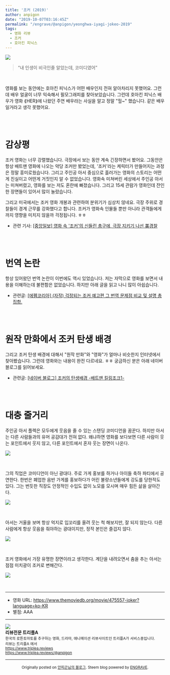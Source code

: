 ```yaml
---
title: '조커 (2019)'
author: anpigon
date: "2019-10-07T03:16:45Z"
permalink: "/engrave/@anpigon/yeonghwa-iyagi-jokeo-2019"
tags:
  - 영화 리뷰
  - 조커
  - 호아킨 피닉스
---
```


[![](https://steemitimages.com/640x0/https://img.youtube.com/vi/x60mB0zXZ38/maxresdefault.jpg)](https://www.youtube.com/watch?v=x60mB0zXZ38)

> “내 인생이 비극인줄 알았는데, 코미디였어”

<br>

영화를 보는 동안에는 호아킨 피닉스가 어떤 배우인지 전혀 알아차리지 못했어요. 그런데 배우 얼굴이 너무 익숙해서 필모그래피를 찾아보았습니다. 그런데 호아킨 피닉스 배우가 영화 ⟪HER⟫에 나왔던 주연 배우라는 사실을 알고 정말 "헐~" 했습니다. 같은 배우일거라고 생각 못했어요. 

<br><br>

# 감상평

조커 영화는 너무 강렬했습니다. 극장에서 보는 동안 계속 긴장하면서 봤어요. 그동안은 항상 배트맨 영화에 나오는 악당 조커만 봤었는데, '조커'라는 케릭터가 만들어지는 과정은 정말 흥미로웠습니다. 그리고 주인공 아서 중심으로 흘러가는 영화의 스토리는 어떤게 진실이고 어떤게 거짓인지 알 수 없었습니다. 영화속 미쳐버린 세상에서 주인공 아서는 미쳐버렸고, 영화를 보는 저도 혼란에 빠졌습니다. 그리고 15세 관람가 영화인데 잔인한 장면들이 있어서 많이 놀랐습니다.

<!-- more -->

그리고 미국에서는 조커 영화 개봉과 관련하여 분위기가 심상치 않네요. 극장 주위로 경찰들이 경계 근무를 강화했다고 합니다. 조커가 영화속 인물들 뿐만 아니라 관객들에게까지 영향을 미치지 않을까 걱정됩니다. ㅎㅎ

- 관련 기사: [\[중앙일보\] 영화 속 '조커'의 신들린 총구에, 극장 지키기 나선 美경찰](https://news.joins.com/article/23595634)

<br><br>

# 번역 논란

항상 있어왔던 번역 논란이 이번에도 역시 있었습니다. 저는 자막으로 영화를 보면서 내용을 이해하는데 불편함은 없었습니다. 하지만 아래 글을 읽고 나니 많이 아쉽습니다.

- 관련글: [\[에펨코리아\] (자작) 걱정되는 조커 예고편 그 번역 문제점 비교 및 설명 총집합.](https://www.fmkorea.com/best/2179059113)

<br><br>

# 원작 만화에서 조커 탄생 배경
그리고 조커 탄생 배경에 대해서 "원작 만화"와 "영화"가 얼마나 비슷한지 인터넷에서  찾아봤습니다. 그런데 영화와는 내용이 완전 다르네요. ㅎㅎ 궁금하신 분은 아래 네이버 블로그를 읽어보세요.

- 관련글: [\[네이버 블로그\] 조커의 탄생배경 -배트맨 킬링조크1-](https://m.blog.naver.com/PostView.nhn?blogId=yhy2325&logNo=220584951814&proxyReferer=https%3A%2F%2Fwww.google.com%2F)

<br><br>

# 대충 줄거리

주인공 아서 플렉은 모두에게 웃음을 줄 수 있는 스탠딩 코미디언을 꿈꾼다. 하지만 아서는 다른 사람들과의 유머 공감대가 전혀 없다. 왜냐하면 영화를 보다보면 다른 사람이 웃는 포인트에서 웃지 않고, 다른 포인트에서 혼자 웃는 장면이 나온다.

![](https://t1.daumcdn.net/movie/99909364921b435c9af952ecdb17781c1569843405260)

<br>

그의 직업은 코미디언이 아닌 광대다. 주로 가게 홍보를 하거나 아이들 축하 파티에서 공연한다. 한번은 폐업한 음반 가게를 홍보하다가 어린 불량소년들에게 강도를 당한적도 있다. 그는 번듯한 직장도 안정적인 수입도 없이 노모를 모시며 매우 힘든 삶을 살아간다.

![](https://t1.daumcdn.net/movie/d2ff44f848624720a8b5857b8182e3dd1569843335959)

<br>

아서는 거울을 보며 항상 억지로 입꼬리를 올려 웃는 척 해보지만, 잘 되지 않는다. 다른사람에게 항상 웃음을 줘야하는 광대이지만, 정작 본인은 즐겁지 않다.

![](https://t1.daumcdn.net/movie/b643dbca1de54d82b17f18cf89ef3de81568725071176)

<br>

조커 영화에서 가장 유명한 장면이라고 생각한다. 계단을 내려오면서 춤을 추는 아서는 점점 미치광이 조커로 변해간다.

![](https://t1.daumcdn.net/movie/b5fc4f3e77404b54a447d167688bedd11565003441191)

<br>

---

* 영화 URL: https://www.themoviedb.org/movie/475557-joker?language=ko-KR
* 별점: AAA

<hr><div class="pull-left"><img src='https://cdn.steemitimages.com/300x0/https://cdn.steemitimages.com/DQmRUA4nEVgikokJ63CPw6ZgKLL48dvoUtYTvFvYnuMwBpt/image.png' style="margin-right: 10px"/></div><b>리뷰전문 트리플A</b><br><sub>한국의 로튼토마토를 추구하는 영화, 드라마, 애니메이션 리뷰사이트인 트리플A가 서비스중입니다.<br>리뷰는 트리플A 에서<br><a href='https://www.triplea.reviews'>https://www.triplea.reviews</a><br><a href='https://www.triplea.reviews/@anpigon'>https://www.triplea.reviews/@anpigon</a></sub><br>

***
<center>

<sup>Originally posted on [안피곤님의 블로그](http://anpigon.dblog.org/yeonghwa-iyagi-jokeo-2019). Steem blog powered by [ENGRAVE](https://engrave.website).</sup></center>